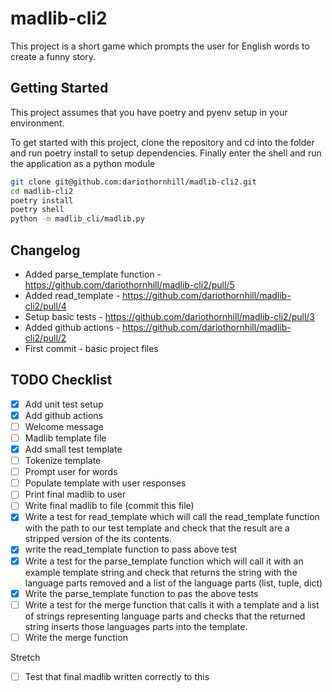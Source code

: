 # madlib-cli2
This project is a short game which prompts the user for English words to create a funny story.

## Getting Started
This project assumes that you have poetry and pyenv setup in your environment.

To get started with this project, clone the repository and cd into the folder and run poetry install to setup dependencies. Finally enter the shell and run the application as a python module

```bash
git clone git@github.com:dariothornhill/madlib-cli2.git
cd madlib-cli2
poetry install
poetry shell
python -m madlib_cli/madlib.py
```

## Changelog
- Added parse_template function - https://github.com/dariothornhill/madlib-cli2/pull/5
- Added read_template  - https://github.com/dariothornhill/madlib-cli2/pull/4
- Setup basic tests - https://github.com/dariothornhill/madlib-cli2/pull/3
- Added github actions - https://github.com/dariothornhill/madlib-cli2/pull/2
- First commit - basic project files

## TODO Checklist
- [x] Add unit test setup
- [x] Add github actions
- [ ] Welcome message
- [ ] Madlib template file
- [x] Add small test template
- [ ] Tokenize template
- [ ] Prompt user for words
- [ ] Populate template with user responses
- [ ] Print final madlib to user
- [ ] Write final madlib to file (commit this file)
- [x] Write a test for read_template which will call the read_template function with the path to our test template and check that the result are a stripped version of the its contents.
- [x] write the read_template function to pass above test
- [x] Write a test for the parse_template function which will call it with an example template string and check that returns the string with the language parts removed and a list of the language parts (list, tuple, dict)
- [x] Write the parse_template function to pas the above tests
- [ ] Write a test for the merge function that calls it with a template and a list of strings representing language parts and checks that the returned string inserts those languages parts into the template.
- [ ] Write the merge function

Stretch
- [ ] Test that final madlib written correctly to this